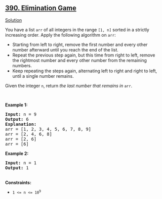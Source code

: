 <h2><a href="https://leetcode.com/problems/elimination-game/">390. Elimination Game</a></h2>
<p>
<a href="./elimination_game.cpp">Solution</a>
</p>
<p>

You have a list <code>arr</code> of all integers in the range <code>[1, n]</code> sorted in a strictly increasing order. Apply the following algorithm on <code>arr</code>:
<lu>

<ul>
<li>Starting from left to right, remove the first number and every other number afterward until you reach the end of the list.</li>
<li>Repeat the previous step again, but this time from right to left, remove the rightmost number and every other number from the remaining numbers.</li>
<li>Keep repeating the steps again, alternating left to right and right to left, until a single number remains.</li>
</ul>
Given the integer <code>n</code>, return <i>the last number that remains in</i> <code>arr</code>.

</p>
<br>
<p>
<strong>Example 1:</strong>
<pre>
<strong>Input:</strong> n = 9
<strong>Output:</strong> 6
<strong>Explanation:</strong> 
arr = [1, 2, 3, 4, 5, 6, 7, 8, 9]
arr = [2, 4, 6, 8]
arr = [2, 6]
arr = [6]
</pre>
</p>
<p>
<strong>Example 2:</strong>
<pre>
<strong>Input:</strong> n = 1
<strong>Output:</strong> 1
</pre>
</p>
<br>
<strong>Constraints:</strong>
<ul>
<li><code>1 <= n <= 10<sup>9</sup></code></li>
</ul>
</p>
